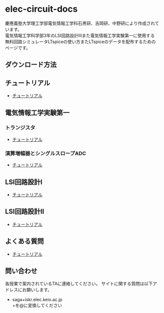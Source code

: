 # elec-circuit-docs
慶應義塾大学理工学部電気情報工学科石黒研、吉岡研、中野研により作成されています。  
電気情報工学科学部3年のLSI回路設計ⅠⅡまた電気情報工学実験第一に使用する   
無料回路シミュレータLTspiceの使い方またLTspiceのデータを配布するためのページです。
## ダウンロード方法


## チュートリアル
* [チュートリアル](./pages/tutorial.md)

##  電気情報工学実験第一
###  トランジスタ
* [チュートリアル](./pages/exp_transistor.md)
###  演算増幅器とシングルスロープADC
* [チュートリアル](./pages/exp_adc.md)

##  LSI回路設計Ⅰ
* [チュートリアル](./pages/lsi1.md)
##  LSI回路設計Ⅱ　　
* [チュートリアル](./pages/lsi2.md)
##  よくある質問  
* [チュートリアル](./pages/question.md)
## 問い合わせ
各授業で案内されているTAに連絡してください。
サイトに関する質問は以下アドレスにお願いします。  
* saga+iskr.elec.keio.ac.jp  
+を@に変換してください
